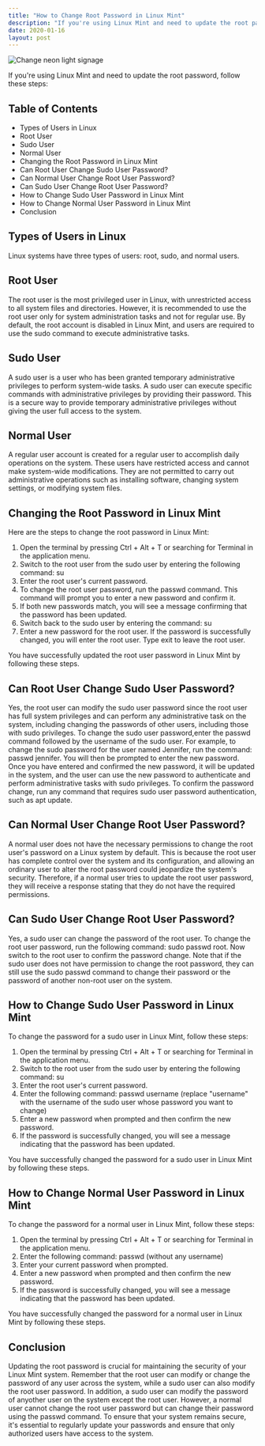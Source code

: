 ```yaml
---
title: "How to Change Root Password in Linux Mint"
description: "If you're using Linux Mint and need to update the root password, follow these steps:"
date: 2020-01-16
layout: post
---
```


<article>
  <img alt="Change neon light signage" src="https://images.unsplash.com/photo-1499244571948-7ccddb3583f1?crop=entropy&amp;cs=tinysrgb&amp;fit=max&amp;fm=jpg&amp;ixid=Mnw0NDU0NTZ8MHwxfHNlYXJjaHwxfHxIb3clMjB0byUyMENoYW5nZSUyMFJvb3QlMjBQYXNzd29yZCUyMGluJTIwTGludXglMjBNaW50fGVufDB8MHx8fDE2ODM2NjA5Mjc&amp;ixlib=rb-4.0.3&amp;q=80&amp;w=1080"/>
  <p>If you're using Linux Mint and need to update the root password, follow these steps:</p>
  <h2>Table of Contents</h2>
  <ul>
    <li>Types of Users in Linux</li>
    <li>Root User</li>
    <li>Sudo User</li>
    <li>Normal User</li>
    <li>Changing the Root Password in Linux Mint</li>
    <li>Can Root User Change Sudo User Password?</li>
    <li>Can Normal User Change Root User Password?</li>
    <li>Can Sudo User Change Root User Password?</li>
    <li>How to Change Sudo User Password in Linux Mint</li>
    <li>How to Change Normal User Password in Linux Mint</li>
    <li>Conclusion</li>
  </ul>
  <h2>Types of Users in Linux</h2>
  <p>Linux systems have three types of users: root, sudo, and normal users.</p>
  <h2>Root User</h2>
  <p>The root user is the most privileged user in Linux, with unrestricted access to all system files and directories. However, it is recommended to use the root user only for system administration tasks and not for regular use. By default, the root account is disabled in Linux Mint, and users are required to use the sudo command to execute administrative tasks.</p>
  <h2>Sudo User</h2>
  <p>A sudo user is a user who has been granted temporary administrative privileges to perform system-wide tasks. A sudo user can execute specific commands with administrative privileges by providing their password. This is a secure way to provide temporary administrative privileges without giving the user full access to the system.</p>
  <h2>Normal User</h2>
  <p>A regular user account is created for a regular user to accomplish daily operations on the system. These users have restricted access and cannot make system-wide modifications. They are not permitted to carry out administrative operations such as installing software, changing system settings, or modifying system files.</p>
  <h2>Changing the Root Password in Linux Mint</h2>
  <p>Here are the steps to change the root password in Linux Mint:</p>
  <ol>
    <li>Open the terminal by pressing Ctrl + Alt + T or searching for Terminal in the application menu.</li>
    <li>Switch to the root user from the sudo user by entering the following command: su</li>
    <li>Enter the root user's current password.</li>
    <li>To change the root user password, run the passwd command. This command will prompt you to enter a new password and confirm it.</li>
    <li>If both new passwords match, you will see a message confirming that the password has been updated.</li>
    <li>Switch back to the sudo user by entering the command: su</li>
    <li>Enter a new password for the root user. If the password is successfully changed, you will enter the root user. Type exit to leave the root user.</li>
  </ol>
  <p>You have successfully updated the root user password in Linux Mint by following these steps.</p>
  <h2>Can Root User Change Sudo User Password?</h2>
  <p>Yes, the root user can modify the sudo user password since the root user has full system privileges and can perform any administrative task on the system, including changing the passwords of other users, including those with sudo privileges. To change the sudo user password,enter the passwd command followed by the username of the sudo user. For example, to change the sudo password for the user named Jennifer, run the command: passwd jennifer. You will then be prompted to enter the new password. Once you have entered and confirmed the new password, it will be updated in the system, and the user can use the new password to authenticate and perform administrative tasks with sudo privileges. To confirm the password change, run any command that requires sudo user password authentication, such as apt update.</p>
  <h2>Can Normal User Change Root User Password?</h2>
  <p>A normal user does not have the necessary permissions to change the root user's password on a Linux system by default. This is because the root user has complete control over the system and its configuration, and allowing an ordinary user to alter the root password could jeopardize the system's security. Therefore, if a normal user tries to update the root user password, they will receive a response stating that they do not have the required permissions.</p>
  <h2>Can Sudo User Change Root User Password?</h2>
  <p>Yes, a sudo user can change the password of the root user. To change the root user password, run the following command: sudo passwd root. Now switch to the root user to confirm the password change. Note that if the sudo user does not have permission to change the root password, they can still use the sudo passwd command to change their password or the password of another non-root user on the system.</p>
  <h2>How to Change Sudo User Password in Linux Mint</h2>
  <p>To change the password for a sudo user in Linux Mint, follow these steps:</p>
  <ol>
    <li>Open the terminal by pressing Ctrl + Alt + T or searching for Terminal in the application menu.</li>
    <li>Switch to the root user from the sudo user by entering the following command: su</li>
    <li>Enter the root user's current password.</li>
    <li>Enter the following command: passwd username (replace "username" with the username of the sudo user whose password you want to change)</li>
    <li>Enter a new password when prompted and then confirm the new password.</li>
    <li>If the password is successfully changed, you will see a message indicating that the password has been updated.</li>
  </ol>
  <p>You have successfully changed the password for a sudo user in Linux Mint by following these steps.</p>
  <h2>How to Change Normal User Password in Linux Mint</h2>
  <p>To change the password for a normal user in Linux Mint, follow these steps:</p>
  <ol>
    <li>Open the terminal by pressing Ctrl + Alt + T or searching for Terminal in the application menu.</li>
    <li>Enter the following command: passwd (without any username)</li>
    <li>Enter your current password when prompted.</li>
    <li>Enter a new password when prompted and then confirm the new password.</li>
    <li>If the password is successfully changed, you will see a message indicating that the password has been updated.</li>
  </ol>
  <p>You have successfully changed the password for a normal user in Linux Mint by following these steps.</p>
  <h2>Conclusion</h2>
  <p>Updating the root password is crucial for maintaining the security of your Linux Mint system. Remember that the root user can modify or change the password of any user across the system, while a sudo user can also modify the root user password. In addition, a sudo user can modify the password of anyother user on the system except the root user. However, a normal user cannot change the root user password but can change their password using the passwd command. To ensure that your system remains secure, it's essential to regularly update your passwords and ensure that only authorized users have access to the system.</p>
</article>